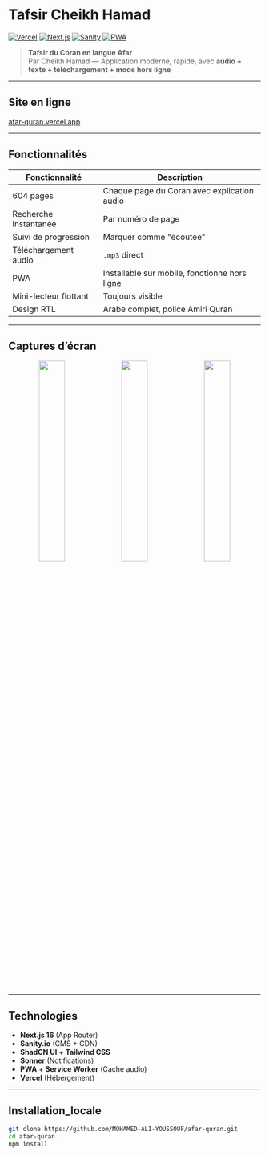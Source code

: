 # Tafsir Cheikh Hamad

[![Vercel](https://img.shields.io/badge/Vercel-Déployé-000000?style=flat&logo=vercel)](https://tafsir-hamad.vercel.app)
[![Next.js](https://img.shields.io/badge/Next.js-16-000000?style=flat&logo=next.js)](https://nextjs.org)
[![Sanity](https://img.shields.io/badge/Sanity-CMS-F03A58?style=flat&logo=sanity)](https://sanity.io)
[![PWA](https://img.shields.io/badge/PWA-Prête-5A2D91?style=flat&logo=pwa)](https://tafsir-hamad.vercel.app)

> **Tafsir du Coran en langue Afar**  
> Par Cheikh Hamad — Application moderne, rapide, avec **audio + texte + téléchargement + mode hors ligne**

---

## Site en ligne
[afar-quran.vercel.app](https://afar-quran.vercel.app)

---

## Fonctionnalités

| Fonctionnalité | Description |
|----------------|-----------|
| 604 pages | Chaque page du Coran avec explication audio |
| Recherche instantanée | Par numéro de page |
| Suivi de progression | Marquer comme "écoutée" |
| Téléchargement audio | `.mp3` direct |
| PWA | Installable sur mobile, fonctionne hors ligne |
| Mini-lecteur flottant | Toujours visible |
| Design RTL | Arabe complet, police Amiri Quran |

---

## Captures d’écran

<div align="center">
 
  <img src="/screenshots/1.png" width="32%" />
  <img src="/screenshots/2.png" width="32%" />
  <img src="/screenshots/3.png" width="32%" />
</div>

---

## Technologies

- **Next.js 16** (App Router)
- **Sanity.io** (CMS + CDN)
- **ShadCN UI** + **Tailwind CSS**
- **Sonner** (Notifications)
- **PWA** + **Service Worker** (Cache audio)
- **Vercel** (Hébergement)

---

## Installation_locale

```bash
git clone https://github.com/MOHAMED-ALI-YOUSSOUF/afar-quran.git
cd afar-quran
npm install